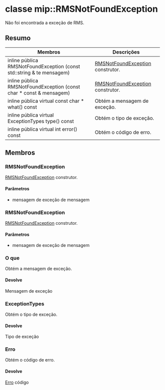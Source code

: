 # <a name="class-miprmsnotfoundexception"></a>classe mip::RMSNotFoundException 
Não foi encontrada a exceção de RMS.
  
## <a name="summary"></a>Resumo
 Membros                        | Descrições                                
--------------------------------|---------------------------------------------
inline pública RMSNotFoundException (const std::string & te mensagem)  |  [RMSNotFoundException](#classmip_1_1_r_m_s_not_found_exception) construtor.
inline pública RMSNotFoundException (const char * const & mensagem)  |  [RMSNotFoundException](#classmip_1_1_r_m_s_not_found_exception) construtor.
inline pública virtual const char * what() const  |  Obtém a mensagem de exceção.
inline pública virtual ExceptionTypes type() const  |  Obtém o tipo de exceção.
inline pública virtual int error() const  |  Obtém o código de erro.
  
## <a name="members"></a>Membros
  
### <a name="rmsnotfoundexception"></a>RMSNotFoundException
[RMSNotFoundException](#classmip_1_1_r_m_s_not_found_exception) construtor.
  
#### <a name="parameters"></a>Parâmetros
* mensagem de exceção de mensagem
  
### <a name="rmsnotfoundexception"></a>RMSNotFoundException
[RMSNotFoundException](#classmip_1_1_r_m_s_not_found_exception) construtor.
  
#### <a name="parameters"></a>Parâmetros
* mensagem de exceção de mensagem
  
### <a name="what"></a>O que
Obtém a mensagem de exceção.
  
#### <a name="returns"></a>Devolve
Mensagem de exceção
  
### <a name="exceptiontypes"></a>ExceptionTypes
Obtém o tipo de exceção.
  
#### <a name="returns"></a>Devolve
Tipo de exceção
  
### <a name="error"></a>Erro
Obtém o código de erro.
  
#### <a name="returns"></a>Devolve
[Erro](#classmip_1_1_error) código